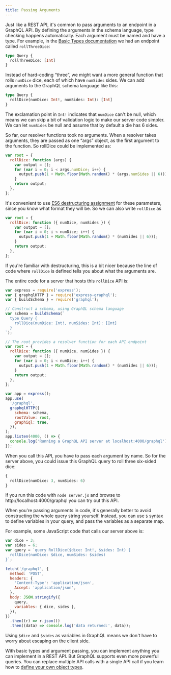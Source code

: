 ```yaml
---
title: Passing Arguments
---
```


Just like a REST API, it's common to pass arguments to an endpoint in a GraphQL API. By defining the arguments in the schema language, type checking happens automatically. Each argument must be named and have a type. For example, in the [Basic Types documentation](./basic-types.md) we had an endpoint called `rollThreeDice`:

```graphql
type Query {
  rollThreeDice: [Int]
}
```

Instead of hard-coding “three”, we might want a more general function that rolls `numDice` dice, each of which have `numSides` sides. We can add arguments to the GraphQL schema language like this:

```graphql
type Query {
  rollDice(numDice: Int!, numSides: Int): [Int]
}
```

The exclamation point in `Int!` indicates that `numDice` can't be null, which means we can skip a bit of validation logic to make our server code simpler. We can let `numSides` be null and assume that by default a die has 6 sides.

So far, our resolver functions took no arguments. When a resolver takes arguments, they are passed as one “args” object, as the first argument to the function. So rollDice could be implemented as:

```js
var root = {
  rollDice: function (args) {
    var output = [];
    for (var i = 0; i < args.numDice; i++) {
      output.push(1 + Math.floor(Math.random() * (args.numSides || 6)));
    }
    return output;
  },
};
```

It's convenient to use [ES6 destructuring assignment](https://developer.mozilla.org/en-US/docs/Web/JavaScript/Reference/Operators/Destructuring_assignment) for these parameters, since you know what format they will be. So we can also write `rollDice` as

```js
var root = {
  rollDice: function ({ numDice, numSides }) {
    var output = [];
    for (var i = 0; i < numDice; i++) {
      output.push(1 + Math.floor(Math.random() * (numSides || 6)));
    }
    return output;
  },
};
```

If you're familiar with destructuring, this is a bit nicer because the line of code where `rollDice` is defined tells you about what the arguments are.

The entire code for a server that hosts this `rollDice` API is:

```js
var express = require('express');
var { graphqlHTTP } = require('express-graphql');
var { buildSchema } = require('graphql');

// Construct a schema, using GraphQL schema language
var schema = buildSchema(`
  type Query {
    rollDice(numDice: Int!, numSides: Int): [Int]
  }
`);

// The root provides a resolver function for each API endpoint
var root = {
  rollDice: function ({ numDice, numSides }) {
    var output = [];
    for (var i = 0; i < numDice; i++) {
      output.push(1 + Math.floor(Math.random() * (numSides || 6)));
    }
    return output;
  },
};

var app = express();
app.use(
  '/graphql',
  graphqlHTTP({
    schema: schema,
    rootValue: root,
    graphiql: true,
  }),
);
app.listen(4000, () => {
  console.log('Running a GraphQL API server at localhost:4000/graphql');
});
```

When you call this API, you have to pass each argument by name. So for the server above, you could issue this GraphQL query to roll three six-sided dice:

```graphql
{
  rollDice(numDice: 3, numSides: 6)
}
```

If you run this code with `node server.js` and browse to http://localhost:4000/graphql you can try out this API.

When you're passing arguments in code, it's generally better to avoid constructing the whole query string yourself. Instead, you can use `$` syntax to define variables in your query, and pass the variables as a separate map.

For example, some JavaScript code that calls our server above is:

```js
var dice = 3;
var sides = 6;
var query = `query RollDice($dice: Int!, $sides: Int) {
  rollDice(numDice: $dice, numSides: $sides)
}`;

fetch('/graphql', {
  method: 'POST',
  headers: {
    'Content-Type': 'application/json',
    Accept: 'application/json',
  },
  body: JSON.stringify({
    query,
    variables: { dice, sides },
  }),
})
  .then((r) => r.json())
  .then((data) => console.log('data returned:', data));
```

Using `$dice` and `$sides` as variables in GraphQL means we don't have to worry about escaping on the client side.

With basic types and argument passing, you can implement anything you can implement in a REST API. But GraphQL supports even more powerful queries. You can replace multiple API calls with a single API call if you learn how to [define your own object types](./object-types.md).
